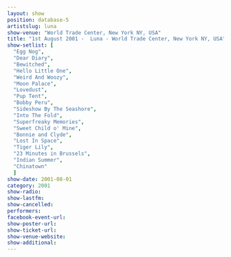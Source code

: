 ```yaml
---
layout: show
position: database-5
artistslug: luna
show-venue: "World Trade Center, New York NY, USA"
title: "1st August 2001 -  Luna - World Trade Center, New York NY, USA"
show-setlist: [
  "Egg Nog",
  "Dear Diary",
  "Bewitched",
  "Hello Little One",
  "Weird And Woozy",
  "Moon Palace",
  "Lovedust",
  "Pup Tent",
  "Bobby Peru",
  "Sideshow By The Seashore",
  "Into The Fold",
  "Superfreaky Memories",
  "Sweet Child o' Mine",
  "Bonnie and Clyde",
  "Lost In Space",
  "Tiger Lily",
  "23 Minutes in Brussels",
  "Indian Summer",
  "Chinatown"
  ]
show-date: 2001-08-01
category: 2001
show-radio: 
show-lastfm: 
show-cancelled: 
performers: 
facebook-event-url: 
show-poster-url: 
show-ticket-url: 
show-venue-website: 
show-additional: 
---
```


